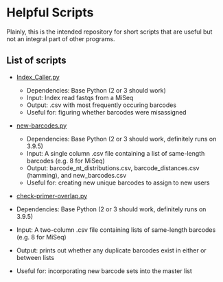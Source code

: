 Helpful Scripts
================================================================================
Plainly, this is the intended repository for short scripts that are useful but not an integral part of other programs.

List of scripts
--------------------------------------------------------------------------------
* [Index_Caller.py](Index_Caller.py)
  * Dependencies: Base Python (2 or 3 should work)
  * Input: Index read fastqs from a MiSeq
  * Output: .csv with most frequently occuring barcodes
  * Useful for: figuring whether barcodes were misassigned

* [new-barcodes.py](new-barcodes.py)
  * Dependencies: Base Python (2 or 3 should work, definitely runs on 3.9.5)
  * Input: A single column .csv file containing a list of same-length barcodes (e.g. 8 for MiSeq)
  * Output: barcode_nt_distributions.csv, barcode_distances.csv (hamming), and new_barcodes.csv
  * Useful for: creating new unique barcodes to assign to new users
 
 * [check-primer-overlap.py](check-primer-overlap.py)
  * Dependencies: Base Python (2 or 3 should work, definitely runs on 3.9.5)
  * Input: A two-column .csv file containing lists of same-length barcodes (e.g. 8 for MiSeq)
  * Output: prints out whether any duplicate barcodes exist in either or between lists
  * Useful for: incorporating new barcode sets into the master list
